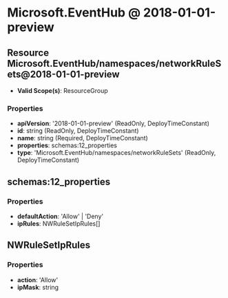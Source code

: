 # Microsoft.EventHub @ 2018-01-01-preview

## Resource Microsoft.EventHub/namespaces/networkRuleSets@2018-01-01-preview
* **Valid Scope(s)**: ResourceGroup
### Properties
* **apiVersion**: '2018-01-01-preview' (ReadOnly, DeployTimeConstant)
* **id**: string (ReadOnly, DeployTimeConstant)
* **name**: string (Required, DeployTimeConstant)
* **properties**: schemas:12_properties
* **type**: 'Microsoft.EventHub/namespaces/networkRuleSets' (ReadOnly, DeployTimeConstant)

## schemas:12_properties
### Properties
* **defaultAction**: 'Allow' | 'Deny'
* **ipRules**: NWRuleSetIpRules[]

## NWRuleSetIpRules
### Properties
* **action**: 'Allow'
* **ipMask**: string

